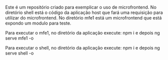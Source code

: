 Este é um repositório criado para exemplicar o uso de microfrontend.
No diretório shell está o código da aplicação host que fará uma requisição para utilizar do microfrontend.
No diretório mfe1 está um microfrontend que está expondo um modulo para teste.

Para executar o mfe1, no diretório da aplicação execute:
    npm i
     e depois ng serve mfe1 -o

Para executar o shell, no diretório da aplicação execute:
    npm i
     e depois ng serve shell -o
